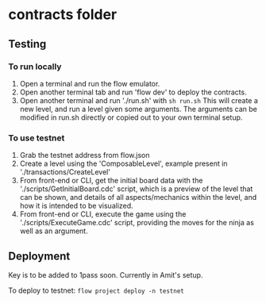 # contracts folder
## Testing
### To run locally

1. Open a terminal and run the flow emulator.
2. Open another terminal tab and run 'flow dev' to deploy the contracts.
3. Open another terminal and run './run.sh' with `sh run.sh`
    This will create a new level, and run a level given some arguments. The arguments can be modified in run.sh directly or copied out to your own terminal setup.

### To use testnet

1. Grab the testnet address from flow.json
2. Create a level using the 'ComposableLevel', example present in './transactions/CreateLevel'
3. From front-end or CLI, get the initial board data with the './scripts/GetInitialBoard.cdc' script, which is a preview of the level that can be shown, and details of all aspects/mechanics within the level, and how it is intended to be visualized.
4. From front-end or CLI, execute the game using the './scripts/ExecuteGame.cdc' script, providing the moves for the ninja as well as an argument.

## Deployment
Key is to be added to 1pass soon. Currently in Amit's setup.

To deploy to testnet:
`flow project deploy -n testnet`
